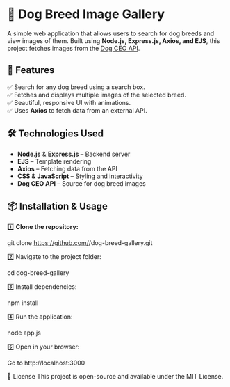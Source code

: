 # 🐶 Dog Breed Image Gallery

A simple web application that allows users to search for dog breeds and view images of them. Built using **Node.js, Express.js, Axios, and EJS**, this project fetches images from the [Dog CEO API](https://dog.ceo/dog-api/).

## 🚀 Features

✅ Search for any dog breed using a search box.  
✅ Fetches and displays multiple images of the selected breed.  
✅ Beautiful, responsive UI with animations.  
✅ Uses **Axios** to fetch data from an external API.  

## 🛠️ Technologies Used

- **Node.js** & **Express.js** – Backend server  
- **EJS** – Template rendering  
- **Axios** – Fetching data from the API  
- **CSS & JavaScript** – Styling and interactivity  
- **Dog CEO API** – Source for dog breed images  

## 📦 Installation & Usage

1️⃣ **Clone the repository:**  

git clone https://github.com/<your-username>/dog-breed-gallery.git


2️⃣ Navigate to the project folder:

cd dog-breed-gallery

3️⃣ Install dependencies:

npm install

4️⃣ Run the application:

node app.js

5️⃣ Open in your browser:

Go to http://localhost:3000

📜 License
This project is open-source and available under the MIT License.










